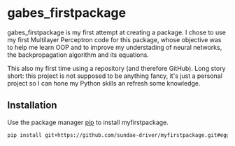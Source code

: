 # gabes_firstpackage

gabes_firstpackage is my first attempt at creating a package. I chose to use my first Multilayer Perceptron code for this package, whose objective was to help me learn OOP and to improve my understading of neural networks, the backpropagation algorithm and its equations. 

This also my first time using a repository (and therefore GitHub). Long story short: this project is not supposed to be anything fancy, it's just a personal project so I can hone my Python skills an refresh some knowledge.

## Installation

Use the package manager [pip](git+https://github.com/sundae-driver/myfirstpackage.git#egg=myfirstpackage) to install myfirstpackage.

```bash
pip install git+https://github.com/sundae-driver/myfirstpackage.git#egg=myfirstpackage


```
